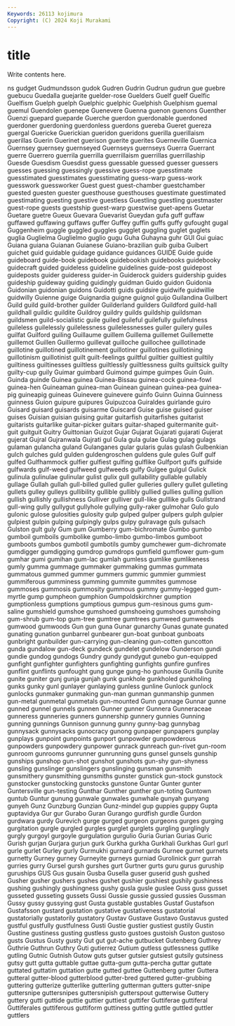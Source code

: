 ```yaml
---
Keywords: 26113 kojimura
Copyright: (C) 2024 Koji Murakami
---
```


# title

Write contents here.



ns gudget Gudmundsson
gudok Gudren Gudrin Gudrun gudrun gue guebre guebucu Guedalla guejarite
guelder-rose Guelders Guelf guelf Guelfic Guelfism Guelph guelph Guelphic guelphic
Guelphish Guelphism guemal guemul Guendolen guenepe Guenevere Guenna guenon guenons
Guenther Guenzi guepard gueparde Guerche guerdon guerdonable guerdoned guerdoner guerdoning
guerdonless guerdons guereba Gueret guereza guergal Guericke Guerickian gueridon gueridons
guerilla guerillaism guerillas Guerin Guerinet guerison guerite guerites Guerneville Guernica
Guernsey guernsey guernseyed Guernseys guernseys Guerra Guerrant guerre Guerrero guerrila
guerrilla guerrillaism guerrillas guerrillaship Guesde Guesdism Guesdist guess guessable guessed
guesser guessers guesses guessing guessingly guessive guess-rope guesstimate guesstimated guesstimates
guesstimating guess-warp guess-work guesswork guessworker Guest guest guest-chamber guestchamber guested
guesten guester guesthouse guesthouses guestimate guestimated guestimating guesting guestive guestless
Guestling guestling guestmaster guest-rope guests guestship guest-warp guestwise guet-apens Guetar
Guetare guetre Gueux Guevara Guevarist Gueydan gufa guff guffaw guffawed
guffawing guffaws guffer Guffey guffin guffs guffy gufought gugal Guggenheim
guggle guggled guggles gugglet guggling guglet guglets guglia Guglielma Guglielmo
guglio gugu Guha Guhayna guhr GUI Gui guiac Guiana guiana
Guianan Guianese Guiano-brazilian guib guiba Guibert guichet guid guidable guidage
guidance guidances GUIDE Guide guide guideboard guide-book guidebook guidebookish guidebooks
guidebooky guidecraft guided guideless guideline guidelines guide-post guidepost guideposts guider
guideress guider-in Guiderock guiders guidership guides guideship guideway guiding guidingly
guidman Guido guidon Guidonia Guidonian guidonian guidons Guidotti guids guidsire
guidwife guidwillie guidwilly Guienne guige Guignardia guigne guignol guijo Guilandina
Guilbert Guild guild guild-brother guilder Guilderland guilders Guildford guild-hall guildhall
guildic guildite Guildroy guildry guilds guildship guildsman guildsmen guild-socialistic guile
guiled guileful guilefully guilefulness guileless guilelessly guilelessness guilelessnesses guiler guilery
guiles guilfat Guilford guiling Guillaume guillem Guillema guillemet Guillemette guillemot
Guillen Guillermo guillevat guilloche guillochee guillotinade guillotine guillotined guillotinement guillotiner
guillotines guillotining guillotinism guillotinist guilt guilt-feelings guiltful guiltier guiltiest guiltily
guiltiness guiltinesses guiltless guiltlessly guiltlessness guilts guiltsick guilty guilty-cup guily
Guimar guimbard Guimond guimpe guimpes Guin Guin. Guinda guinde Guinea
guinea Guinea-Bissau guinea-cock guinea-fowl guinea-hen Guineaman guinea-man Guinean guinean guinea-pea
guinea-pig guineapig guineas Guinevere guinevere guinfo Guinn Guinna Guinness guinness
Guion guipure guipures Guipuzcoa Guiraldes guirlande guiro Guisard guisard guisards
guisarme Guiscard Guise guise guised guiser guises Guisian guisian guising
guitar guitarfish guitarfishes guitarist guitarists guitarlike guitar-picker guitars guitar-shaped guitermanite
guit-guit guitguit Guitry Guittonian Guizot Gujar Gujarat Gujarati gujarati Gujerat
gujerat Gujral Gujranwala Gujrati gul Gula gula gulae Gulag gulag
gulags gulaman gulancha guland Gulanganes gular gularis gulas gulash Gulbenkian
gulch gulches guld gulden guldengroschen guldens gule gules Gulf gulf
gulfed Gulfhammock gulfier gulfiest gulfing gulflike Gulfport gulfs gulfside gulfwards
gulf-weed gulfweed gulfweeds gulfy Gulgee gulgul Gulick gulinula gulinulae gulinular
gulist gulix gull gullability gullable gullably gullage Gullah gullah gull-billed
gulled guller gulleries gullery gullet gulleting gullets gulley gulleys gullibility
gullible gullibly gullied gullies gulling gullion gullish gullishly gullishness Gulliver
gulliver gull-like gulllike gulls Gullstrand gull-wing gully gullygut gullyhole gullying
gully-raker gulmohar Gulo gulo gulonic gulose gulosities gulosity gulp gulped
gulper gulpers gulph gulpier gulpiest gulpin gulping gulpingly gulps gulpy
gulravage guls gulsach Gulston gult guly Gum gum Gumberry gum-bichromate
Gumbo gumbo gumboil gumboils gumbolike gumbo-limbo gumbo-limbos gumboot gumboots gumbos
gumbotil gumbotils gumby gumchewer gum-dichromate gumdigger gumdigging gumdrop gumdrops gumfield
gumflower gum-gum gumhar gumi gumihan gum-lac gumlah gumless gumlike gumlikeness
gumly gumma gummage gummaker gummaking gummas gummata gummatous gummed gummer
gummers gummic gummier gummiest gummiferous gumminess gumming gummite gummites gummose
gummoses gummosis gummosity gummous gummy gummy-legged gum-myrtle gump gumpheon gumphion
Gumpoldskirchner gumption gumptionless gumptions gumptious gumpus gum-resinous gums gum-saline gumshield
gumshoe gumshoed gumshoeing gumshoes gumshoing gum-shrub gum-top gum-tree gumtree gumtrees
gumweed gumweeds gumwood gumwoods Gun gun guna Gunar gunarchy Gunas
gunate gunated gunating gunation gunbarrel gunbearer gun-boat gunboat gunboats gunbright
gunbuilder gun-carrying gun-cleaning gun-cotten guncotton gunda gundalow gun-deck gundeck gundelet
gundelow Gunderson gundi gundie gundog gundogs Gundry gundy gundygut gunebo
gun-equipped gunfight gunfighter gunfighters gunfighting gunfights gunfire gunfires gunflint gunflints
gunfought gung gunge gung-ho gunhouse Gunilla Gunite gunite guniter gunj
gunja gunjah gunk gunkhole gunkholed gunkholing gunks gunky gunl gunlayer
gunlaying gunless gunline Gunlock gunlock gunlocks gunmaker gunmaking gun-man gunman
gunmanship gunmen gun-metal gunmetal gunmetals gun-mounted Gunn gunnage Gunnar gunne
gunned gunnel gunnels gunnen Gunner gunner Gunnera Gunneraceae gunneress gunneries
gunners gunnership gunnery gunnies Gunning gunning gunnings Gunnison gunnung gunny
gunny-bag gunnybag gunnysack gunnysacks gunocracy gunong gunpaper gunpapers gunplay gunplays
gunpoint gunpoints gunport gunpowder gunpowderous gunpowders gunpowdery gunpower gunrack gunreach
gun-rivet gun-room gunroom gunrooms gunrunner gunrunning guns gunsel gunsels gunship
gunships gunshop gun-shot gunshot gunshots gun-shy gun-shyness gunsling gunslinger gunslingers
gunslinging gunsman gunsmith gunsmithery gunsmithing gunsmiths gunster gunstick gun-stock gunstock
gunstocker gunstocking gunstocks gunstone Guntar Gunter gunter Guntersville gun-testing Gunthar
Gunther gunther gun-toting Guntown guntub Guntur gunung gunwale gunwales gunwhale
gunyah gunyang gunyeh Gunz Gunzburg Gunzian Gunz-mindel gup guppies guppy
Gupta guptavidya Gur gur Gurabo Guran Gurango gurdfish gurdle Gurdon
gurdwara gurdy Gurevich gurge gurged gurgeon gurgeons gurges gurging gurgitation
gurgle gurgled gurgles gurglet gurglets gurgling gurglingly gurgly gurgoyl gurgoyle
gurgulation gurgulio Guria Gurian Gurias Guric Gurish gurjan Gurjara gurjun
gurk Gurkha gurkha Gurkhali Gurkhas Gurl gurl gurle gurlet Gurley
gurly Gurmukhi gurnard gurnards Gurnee gurnet gurnets gurnetty Gurney gurney
Gurneyite gurneys gurniad Gurolinick gurr gurrah gurries gurry Gursel gursh
gurshes gurt Gurtner gurts guru gurus guruship guruships GUS Gus
gusain Gusba Gusella guser guserid gush gushed Gusher gusher gushers
gushes gushet gushier gushiest gushily gushiness gushing gushingly gushingness gushy
gusla gusle guslee Guss guss gusset gusseted gusseting gussets Gussi
Gussie gussie gussied gussies Gussman Gussy gussy gussying gust Gusta
gustable gustables Gustaf Gustafson Gustafsson gustard gustation gustative gustativeness gustatorial
gustatorially gustatorily gustatory Gustav Gustave Gustavo Gustavus gusted gustful gustfully
gustfulness Gusti Gustie gustier gustiest gustily Gustin Gustine gustiness gusting
gustless gusto gustoes gustoish Guston gustoso gusts Gustus Gusty gusty
Gut gut gut-ache gutbucket Gutenberg Guthrey Guthrie Guthrun Guthry Guti
gutierrez Gutium gutless gutlessness gutlike gutling Gutnic Gutnish Gutow guts
gutser gutsier gutsiest gutsily gutsiness gutsy gutt gutta guttable guttae
gutta-gum gutta-percha guttar guttate guttated guttatim guttation gutte gutted guttee
Guttenberg gutter Guttera gutteral gutter-blood gutterblood gutter-bred guttered gutter-grubbing guttering
gutterize gutterlike gutterling gutterman gutters gutter-snipe guttersnipe guttersnipes guttersnipish gutterspout
gutterwise Guttery guttery gutti guttide guttie guttier guttiest guttifer Guttiferae
guttiferal Guttiferales guttiferous guttiform guttiness gutting guttle guttled guttler guttlers
